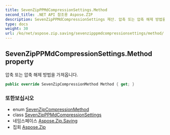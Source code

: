 ```yaml
---
title: SevenZipPPMdCompressionSettings.Method
second_title: .NET API 참조용 Aspose.ZIP
description: SevenZipPPMdCompressionSettings 재산. 압축 또는 압축 해제 방법을 가져옵니다.
type: docs
weight: 30
url: /ko/net/aspose.zip.saving/sevenzipppmdcompressionsettings/method/
---
```

## SevenZipPPMdCompressionSettings.Method property

압축 또는 압축 해제 방법을 가져옵니다.

```csharp
public override SevenZipCompressionMethod Method { get; }
```

### 또한보십시오

* enum [SevenZipCompressionMethod](../../sevenzipcompressionmethod/)
* class [SevenZipPPMdCompressionSettings](../)
* 네임스페이스 [Aspose.Zip.Saving](../../sevenzipppmdcompressionsettings/)
* 집회 [Aspose.Zip](../../../)


